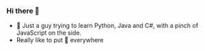 ### Hi there 👋
- 🌙 Just a guy trying to learn Python, Java and C#, with a pinch of JavaScript on the side. 
- Really like to put 🌙 everywhere
<!--
**CephieCodesStuff/CephieCodesStuff** is a ✨ _special_ ✨ repository because its `README.md` (this file) appears on your GitHub profile.

Here are some ideas to get you started:

- 🔭 I’m currently working on ...
- 🌱 I’m currently learning ...
- 👯 I’m looking to collaborate on ...
- 🤔 I’m looking for help with ...
- 💬 Ask me about ...
- 📫 How to reach me: ...
- 😄 Pronouns: ...
- ⚡ Fun fact: ...
-->
